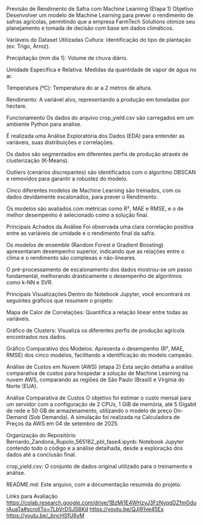 Previsão de Rendimento de Safra com Machine Learning (Etapa 1)
Objetivo
Desenvolver um modelo de Machine Learning para prever o rendimento de safras agrícolas, permitindo que a empresa FarmTech Solutions otimize seu planejamento e tomada de decisão com base em dados climáticos.

Variáveis do Dataset Utilizadas
Cultura: Identificação do tipo de plantação (ex: Trigo, Arroz).

Precipitação (mm dia 1): Volume de chuva diário.

Umidade Específica e Relativa: Medidas da quantidade de vapor de água no ar.

Temperatura (ºC): Temperatura do ar a 2 metros de altura.

Rendimento: A variável alvo, representando a produção em toneladas por hectare.

Funcionamento
Os dados do arquivo crop_yield.csv são carregados em um ambiente Python para análise.

É realizada uma Análise Exploratória dos Dados (EDA) para entender as variáveis, suas distribuições e correlações.

Os dados são segmentados em diferentes perfis de produção através de clusterização (K-Means).

Outliers (cenários discrepantes) são identificados com o algoritmo DBSCAN e removidos para garantir a robustez do modelo.

Cinco diferentes modelos de Machine Learning são treinados, com os dados devidamente escalonados, para prever o Rendimento.

Os modelos são avaliados com métricas como R², MAE e RMSE, e o de melhor desempenho é selecionado como a solução final.

Principais Achados da Análise
Foi observada uma clara correlação positiva entre as variáveis de umidade e o rendimento final da safra.

Os modelos de ensemble (Random Forest e Gradient Boosting) apresentaram desempenho superior, indicando que as relações entre o clima e o rendimento são complexas e não-lineares.

O pré-processamento de escalonamento dos dados mostrou-se um passo fundamental, melhorando drasticamente o desempenho de algoritmos como k-NN e SVR.

Principais Visualizações
Dentro do Notebook Jupyter, você encontrará os seguintes gráficos que resumem o projeto:

Mapa de Calor de Correlações: Quantifica a relação linear entre todas as variáveis.

Gráfico de Clusters: Visualiza os diferentes perfis de produção agrícola encontrados nos dados.

Gráfico Comparativo dos Modelos: Apresenta o desempenho (R², MAE, RMSE) dos cinco modelos, facilitando a identificação do modelo campeão.

Análise de Custos em Nuvem (AWS) (etapa 2)
Esta seção detalha a análise comparativa de custos para hospedar a solução de Machine Learning na nuvem AWS, comparando as regiões de São Paulo (Brasil) e Virgínia do Norte (EUA).

Análise Comparativa de Custos
O objetivo foi estimar o custo mensal para um servidor com a configuração de 2 CPUs, 1 GiB de memória, até 5 Gigabit de rede e 50 GB de armazenamento, utilizando o modelo de preço On-Demand (Sob Demanda). A simulação foi realizada na Calculadora de Preços da AWS em 04 de setembro de 2025.

Organização do Repositório
Bernardo_Zandoná_Rupolo_565182_pbl_fase4.ipynb: Notebook Jupyter contendo todo o código e a análise detalhada, desde a exploração dos dados até a conclusão final.

crop_yield.csv: O conjunto de dados original utilizado para o treinamento e análise.

README.md: Este arquivo, com a documentação resumida do projeto.

Links para Avaliação
https://colab.research.google.com/drive/1BzMj1E4WHzvJ3FzNyqqDZfmGdurAuaTa#scrollTo=7LbVrDSJS6Kd
https://youtu.be/QJj91ve45Es
https://youtu.be/_bncHSfU6yM
